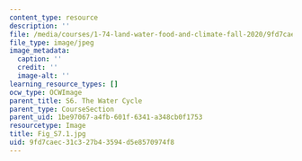```yaml
---
content_type: resource
description: ''
file: /media/courses/1-74-land-water-food-and-climate-fall-2020/9fd7caec31c327b43594d5e8570974f8_Fig_S7.1.jpg
file_type: image/jpeg
image_metadata:
  caption: ''
  credit: ''
  image-alt: ''
learning_resource_types: []
ocw_type: OCWImage
parent_title: S6. The Water Cycle
parent_type: CourseSection
parent_uid: 1be97067-a4fb-601f-6341-a348cb0f1753
resourcetype: Image
title: Fig_S7.1.jpg
uid: 9fd7caec-31c3-27b4-3594-d5e8570974f8
---
```

